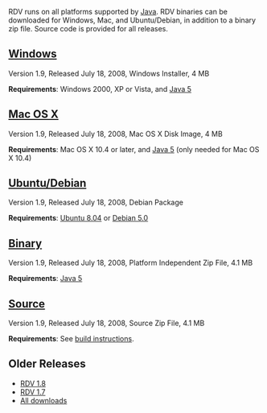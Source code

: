 RDV runs on all platforms supported by [Java](http://www.java.com/). RDV binaries can be downloaded for Windows, Mac, and Ubuntu/Debian, in addition to a binary zip file. Source code is provided for all releases.

## [Windows](http://rdv.googlecode.com/files/RDV%201.9.0%20Setup.exe) ##
Version 1.9, Released July 18, 2008, Windows Installer, 4 MB

**Requirements**: Windows 2000, XP or Vista, and [Java 5](http://www.java.com/getjava/)

## [Mac OS X](http://rdv.googlecode.com/files/RDV%201.9.0.dmg) ##
Version 1.9, Released July 18, 2008, Mac OS X Disk Image, 4 MB

**Requirements**: Mac OS X 10.4 or later, and [Java 5](http://developer.apple.com/java/download/) (only needed for Mac OS X 10.4)

## [Ubuntu/Debian](UbuntuInstall.md) ##
Version 1.9, Released July 18, 2008, Debian Package

**Requirements**: [Ubuntu 8.04](http://www.ubuntu.com/) or [Debian 5.0](http://www.debian.org/)

## [Binary](http://rdv.googlecode.com/files/rdv-1.9.0.zip) ##
Version 1.9, Released July 18, 2008, Platform Independent Zip File, 4.1 MB

**Requirements**: [Java 5](http://www.java.com/getjava/)

## [Source](http://rdv.googlecode.com/files/rdv-1.9.0-src.zip) ##
Version 1.9, Released July 18, 2008, Source Zip File, 4.1 MB

**Requirements**: See [build instructions](BuildingSourceCode.md).

## Older Releases ##
  * [RDV 1.8](http://code.google.com/p/rdv/downloads/list?q=label:1.8)
  * [RDV 1.7](http://code.google.com/p/rdv/downloads/list?q=label:1.7)
  * [All downloads](http://code.google.com/p/rdv/downloads/list)